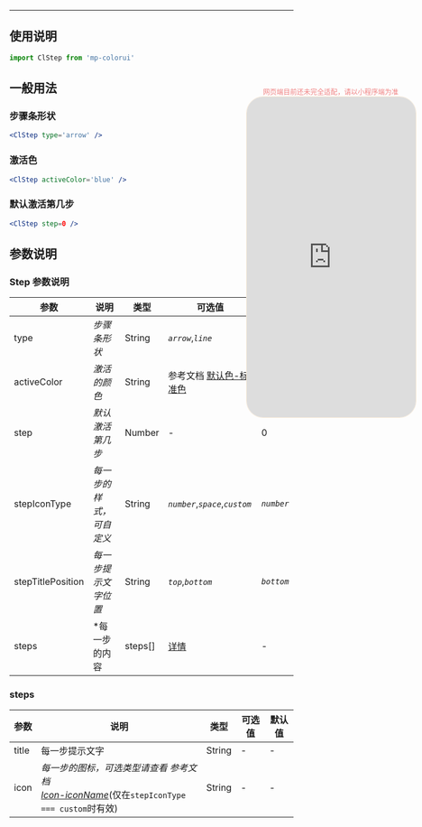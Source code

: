 ****

## 使用说明

```js
import ClStep from 'mp-colorui'
```



## 一般用法



### 步骤条形状

```jsx
<ClStep type='arrow' />
```

### 激活色

```jsx
<ClStep activeColor='blue' />
```

### 默认激活第几步

```jsx
<ClStep step=0 />
```





## 参数说明

### Step 参数说明

| 参数              | 说明                     | 类型    | 可选值                                                       | 默认值     |
| ----------------- | ------------------------ | ------- | ------------------------------------------------------------ | ---------- |
| type              | *步骤条形状*             | String  | *`arrow`*,*`line`*                                           | *`line`*   |
| activeColor       | *激活的颜色*             | String  | 参考文档 [默认色-标准色](/home/color?id=标准色) | *`blue`*   |
| step              | *默认激活第几步*         | Number  | -                                                            | 0          |
| stepIconType      | *每一步的样式，可自定义* | String  | *`number`*,*`space`*,*`custom`*                              | *`number`* |
| stepTitlePosition | *每一步提示文字位置*     | String  | *`top`*,*`bottom`*                                           | *`bottom`* |
| steps             | *每一步的内容            | steps[] | [详情](/view/steps?id=steps)                                 | -          |

### steps

| 参数  | 说明                                                         | 类型   | 可选值 | 默认值 |
| ----- | ------------------------------------------------------------ | ------ | ------ | ------ |
| title | 每一步提示文字                                               | String | -      | -      |
| icon  | *每一步的图标，可选类型请查看 参考文档 <br />[Icon-iconName](/base/icon?id=iconname)*(仅在`stepIconType === custom`时有效) | String | -      | -      |

<div style="position: fixed; right:10px; top: 5%">
<div style="width: 300px; color: lightcoral; font-size: 12px; word-break: break-all; white-space: normal; display: flex;justify-content: center">网页端目前还未完全适配，请以小程序端为准</div>
<iframe style="border-radius: 30px; border: 1px solid antiquewhite" src="http://118.25.36.24:8080/#/pages/components/steps/index" height="568" width="300"></iframe>
</div>
